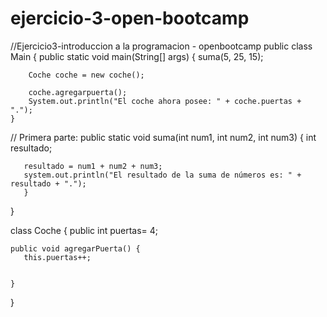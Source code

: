 # ejercicio-3-open-bootcamp

//Ejercicio3-introduccion a la programacion - openbootcamp
public class Main {
    public static void main(String[] args) {
        suma(5, 25, 15);

        Coche coche = new coche();

        coche.agregarpuerta();
        System.out.println("El coche ahora posee: " + coche.puertas + ".");
    }
 // Primera parte:
   public static void suma(int num1, int num2, int num3) {
       int resultado;

       resultado = num1 + num2 + num3;
       system.out.println("El resultado de la suma de números es: " + resultado + ".");
       }
   }


   class Coche {
    public int puertas= 4;

    public void agregarPuerta() {
       this.puertas++;


    }
}
